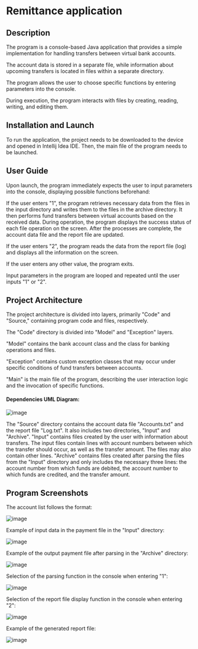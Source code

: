 # Remittance application

## Description
The program is a console-based Java application that provides a simple implementation for handling transfers between virtual bank accounts.

The account data is stored in a separate file, while information about upcoming transfers is located in files within a separate directory.

The program allows the user to choose specific functions by entering parameters into the console.

During execution, the program interacts with files by creating, reading, writing, and editing them.

## Installation and Launch
To run the application, the project needs to be downloaded to the device and opened in Intellij Idea IDE. Then, the main file of the program needs to be launched.

## User Guide
Upon launch, the program immediately expects the user to input parameters into the console, displaying possible functions beforehand:

If the user enters "1", the program retrieves necessary data from the files in the input directory and writes them to the files in the archive directory. It then performs fund transfers between virtual accounts based on the received data. During operation, the program displays the success status of each file operation on the screen. After the processes are complete, the account data file and the report file are updated.

If the user enters "2", the program reads the data from the report file (log) and displays all the information on the screen.

If the user enters any other value, the program exits.

Input parameters in the program are looped and repeated until the user inputs "1" or "2".

## Project Architecture
The project architecture is divided into layers, primarily "Code" and "Source," containing program code and files, respectively.

The "Code" directory is divided into "Model" and "Exception" layers.

"Model" contains the bank account class and the class for banking operations and files.

"Exception" contains custom exception classes that may occur under specific conditions of fund transfers between accounts.

"Main" is the main file of the program, describing the user interaction logic and the invocation of specific functions.

#### Dependencies UML Diagram:
![image](https://github.com/EugeniyAchinovich/Remittance-Application/assets/75760235/a1b4982f-dc23-4462-82ca-4129cb36a6d2)


The "Source" directory contains the account data file "Accounts.txt" and the report file "Log.txt". It also includes two directories, "Input" and "Archive". "Input" contains files created by the user with information about transfers. The input files contain lines with account numbers between which the transfer should occur, as well as the transfer amount. The files may also contain other lines. "Archive" contains files created after parsing the files from the "Input" directory and only includes the necessary three lines: the account number from which funds are debited, the account number to which funds are credited, and the transfer amount.

## Program Screenshots
The account list follows the format:

![image](https://github.com/EugeniyAchinovich/Remittance-Application/assets/75760235/8373bbe7-d6c9-4d8c-bb2d-84f6e02a0f46)

Example of input data in the payment file in the "Input" directory:

![image](https://github.com/EugeniyAchinovich/Remittance-Application/assets/75760235/b783cf60-70dc-4278-b622-3c619ec80c3c)

Example of the output payment file after parsing in the "Archive" directory:

![image](https://github.com/EugeniyAchinovich/Remittance-Application/assets/75760235/b783cf60-70dc-4278-b622-3c619ec80c3c)

Selection of the parsing function in the console when entering "1":

![image](https://github.com/EugeniyAchinovich/Remittance-Application/assets/75760235/5d4fac5c-1582-4194-af56-9c4dbc4e2907)

Selection of the report file display function in the console when entering "2":

![image](https://github.com/EugeniyAchinovich/Remittance-Application/assets/75760235/715d318d-4e0e-4404-9b37-c3b3b1d79cde)

Example of the generated report file:

![image](https://github.com/EugeniyAchinovich/Remittance-Application/assets/75760235/ab41db6f-81f1-4852-b093-9c4c01409316)
